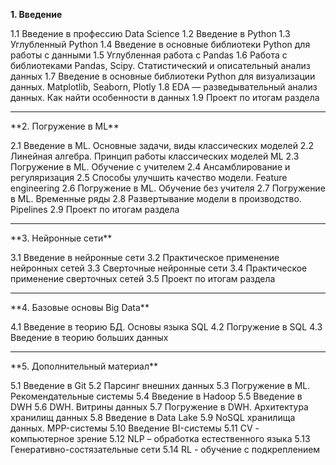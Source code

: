 **1. Введение**

1.1 Введение в профессию Data Science
1.2 Введение в Python
1.3 Углубленный Python
1.4 Введение в основные библиотеки Python для работы с данными
1.5 Углубленная работа с Pandas
1.6 Работа с библиотеками Pandas, Scipy. Статистический и описательный анализ данных
1.7 Введение в основные библиотеки Python для визуализации данных. Matplotlib, Seaborn, Plotly
1.8 EDA — разведывательный анализ данных. Как найти особенности в данных
1.9 Проект по итогам раздела
<hr>
**2. Погружение в ML**

2.1 Введение в ML. Основные задачи, виды классических моделей
2.2 Линейная алгебра. Принцип работы классических моделей ML
2.3 Погружение в ML. Обучение с учителем
2.4 Ансамблирование и регуляризация
2.5 Способы улучшить качество модели. Feature engineering
2.6 Погружение в ML. Обучение без учителя
2.7 Погружение в ML. Временные ряды
2.8 Развертывание модели в производство. Pipelines
2.9 Проект по итогам раздела
<hr>
**3. Нейронные сети**

3.1 Введение в нейронные сети
3.2 Практическое применение нейронных сетей
3.3 Сверточные нейронные сети
3.4 Практическое применение сверточных сетей
3.5 Проект по итогам раздела
<hr>
**4. Базовые основы Big Data**

4.1 Введение в теорию БД. Основы языка SQL
4.2 Погружение в SQL
4.3 Введение в теорию больших данных
<hr>
**5. Дополнительный материал**

5.1 Введение в Git
5.2 Парсинг внешних данных
5.3 Погружение в ML. Рекомендательные системы
5.4 Введение в Hadoop
5.5 Введение в DWH
5.6 DWH. Витрины данных
5.7 Погружение в DWH. Архитектура хранилищ данных
5.8 Введение в Data Lake
5.9 NoSQL хранилища данных. MPP-системы
5.10 Введение BI-системы
5.11 CV - компьютерное зрение
5.12 NLP – обработка естественного языка
5.13 Генеративно-состязательные сети
5.14 RL - обучение с подкреплением
